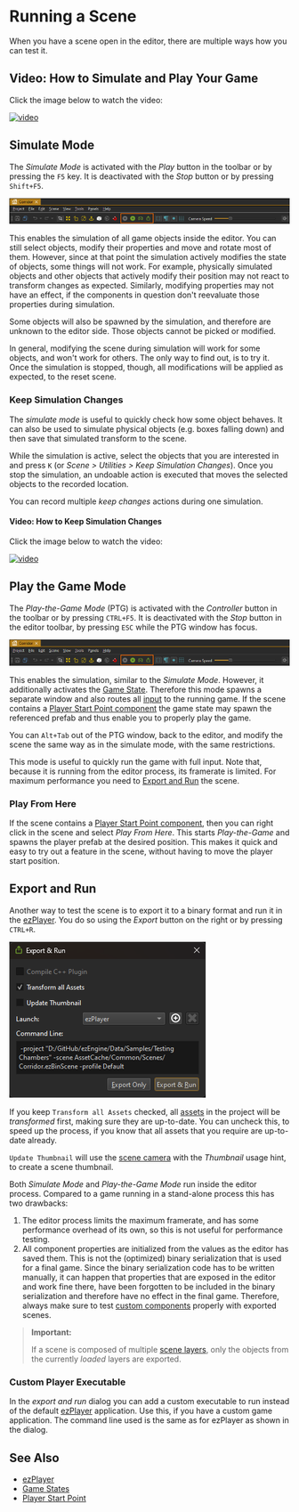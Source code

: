 # Running a Scene

When you have a scene open in the editor, there are multiple ways how you can test it.

## Video: How to Simulate and Play Your Game

Click the image below to watch the video:

[![video](https://img.youtube.com/vi/vc5iJkdm9HU/0.jpg)](https://www.youtube.com/watch?v=vc5iJkdm9HU)

## Simulate Mode

The *Simulate Mode* is activated with the *Play* button in the toolbar or by pressing the `F5` key. It is deactivated with the *Stop* button or by pressing `Shift+F5`.

![Toolbar buttons for scene simulation](media/toolbar-simulate-buttons.png)

This enables the simulation of all game objects inside the editor. You can still select objects, modify their properties and move and rotate most of them. However, since at that point the simulation actively modifies the state of objects, some things will not work. For example, physically simulated objects and other objects that actively modify their position may not react to transform changes as expected. Similarly, modifying properties may not have an effect, if the components in question don't reevaluate those properties during simulation.

Some objects will also be spawned by the simulation, and therefore are unknown to the editor side. Those objects cannot be picked or modified.

In general, modifying the scene during simulation will work for some objects, and won't work for others. The only way to find out, is to try it. Once the simulation is stopped, though, all modifications will be applied as expected, to the reset scene.

### Keep Simulation Changes

The *simulate mode* is useful to quickly check how some object behaves. It can also be used to simulate physical objects (e.g. boxes falling down) and then save that simulated transform to the scene.

While the simulation is active, select the objects that you are interested in and press `K` (or *Scene > Utilities > Keep Simulation Changes*). Once you stop the simulation, an undoable action is executed that moves the selected objects to the recorded location.

You can record multiple *keep changes* actions during one simulation.

#### Video: How to Keep Simulation Changes

Click the image below to watch the video:

[![video](https://img.youtube.com/vi/wuKUzgac1Bk/0.jpg)](https://www.youtube.com/watch?v=wuKUzgac1Bk)

## Play the Game Mode

The *Play-the-Game Mode* (PTG) is activated with the *Controller* button in the toolbar or by pressing `CTRL+F5`. It is deactivated with the *Stop* button in the editor toolbar, by pressing `ESC` while the PTG window has focus.

![Toolbar buttons for scene simulation](media/toolbar-simulate-buttons.png)

This enables the simulation, similar to the *Simulate Mode*. However, it additionally activates the [Game State](../runtime/application/game-state.md). Therefore this mode spawns a separate window and also routes all [input](../input/input-overview.md) to the running game. If the scene contains a [Player Start Point component](../gameplay/player-start-point.md) the game state may spawn the referenced prefab and thus enable you to properly play the game.

You can `Alt+Tab` out of the PTG window, back to the editor, and modify the scene the same way as in the simulate mode, with the same restrictions.

This mode is useful to quickly run the game with full input. Note that, because it is running from the editor process, its framerate is limited. For maximum performance you need to [Export and Run](#export-and-run) the scene.

### Play From Here

If the scene contains a [Player Start Point component](../gameplay/player-start-point.md), then you can right click in the scene and select *Play From Here*. This starts *Play-the-Game* and spawns the player prefab at the desired position. This makes it quick and easy to try out a feature in the scene, without having to move the player start position.

## Export and Run

Another way to test the scene is to export it to a binary format and run it in the [ezPlayer](../tools/player.md). You do so using the *Export* button on the right or by pressing `CTRL+R`.

![Export and Run](media/export-and-run.png)

If you keep `Transform all Assets` checked, all [assets](../assets/assets-overview.md) in the project will be *transformed* first, making sure they are up-to-date. You can uncheck this, to speed up the process, if you know that all assets that you require are up-to-date already.

`Update Thumbnail` will use the [scene camera](../graphics/camera-component.md) with the *Thumbnail* usage hint, to create a scene thumbnail.

Both *Simulate Mode* and *Play-the-Game Mode* run inside the editor process. Compared to a game running in a stand-alone process this has two drawbacks:

1. The editor process limits the maximum framerate, and has some performance overhead of its own, so this is not useful for performance testing.
1. All component properties are initialized from the values as the editor has saved them. This is not the (optimized) binary serialization that is used for a final game. Since the binary serialization code has to be written manually, it can happen that properties that are exposed in the editor and work fine there, have been forgotten to be included in the binary serialization and therefore have no effect in the final game. Therefore, always make sure to test [custom components](../runtime/world/components.md) properly with exported scenes.

> **Important:**
>
> If a scene is composed of multiple [scene layers](../scenes/scene-layers.md), only the objects from the currently *loaded* layers are exported.

### Custom Player Executable

In the *export and run* dialog you can add a custom executable to run instead of the default [ezPlayer](../tools/player.md) application. Use this, if you have a custom game application. The command line used is the same as for ezPlayer as shown in the dialog.

## See Also

* [ezPlayer](../tools/player.md)
* [Game States](../runtime/application/game-state.md)
* [Player Start Point](../gameplay/player-start-point.md)
